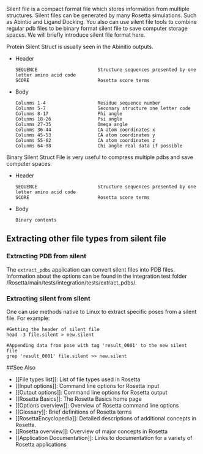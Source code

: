 <!-- --- title: Silent File -->

Silent file is a compact format file which stores information from multiple structures. Silent files can be generated by many Rosetta simulations. Such as Abintio and Ligand Docking. You also can use silent file tools to combine regular pdb files to be binary format silent file to save computer storage spaces. We will briefly introduce silent file format here.

Protein Silent Struct is usually seen in the Abinitio outputs.

-   Header

    ```
    SEQUENCE                      Structure sequences presented by one letter amino acid code
    SCORE                         Rosetta score terms
    ```

-   Body

    ```
    Colunms 1-4                   Residue sequence number
    Colunms 5-7                   Seconary structure one letter code
    Colunms 8-17                  Phi angle
    Colunms 18-26                 Psi angle
    Colunms 27-35                 Omega angle
    Colunms 36-44                 CA atom coordinates x
    Colunms 45-53                 CA atom coordinates y
    Colunms 55-62                 CA atom coordinates z
    Colunms 64-98                 Chi angle real data if possible
    ```

Binary Silent Struct File is very useful to compress multiple pdbs and save computer spaces.

-   Header

    ```
    SEQUENCE                      Structure sequences presented by one letter amino acid code
    SCORE                         Rosetta score terms
    ```

-   Body

    ```
    Binary contents
    ```
## Extracting other file types from silent file

### Extracting PDB from silent

The `extract_pdbs` application can convert silent files into PDB files. Information about the options can be found in the integration test folder /Rosetta/main/tests/integration/tests/extract_pdbs/. 

### Extracting silent from silent

One can use methods native to Linux to extract specific poses from a silent file. For example:

    #Getting the header of silent file
    head -3 file.silent > new.silent 

    #Appending data from pose with tag 'result_0001' to the new silent file
    grep 'result_0001' file.silent >> new.silent

##See Also

* [[File types list]]: List of file types used in Rosetta
* [[Input options]]: Command line options for Rosetta input
* [[Output options]]: Command line options for Rosetta output
* [[Rosetta Basics]]: The Rosetta Basics home page
* [[Options overview]]: Overview of Rosetta command line options
* [[Glossary]]: Brief definitions of Rosetta terms
* [[RosettaEncyclopedia]]: Detailed descriptions of additional concepts in Rosetta.
* [[Rosetta overview]]: Overview of major concepts in Rosetta
* [[Application Documentation]]: Links to documentation for a variety of Rosetta applications

